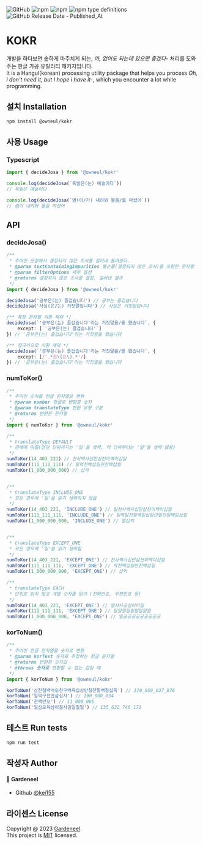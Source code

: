 ![GitHub](https://img.shields.io/github/license/kei155/kokr)
![npm](https://img.shields.io/npm/v/%40owneul%2Fkokr)
![npm](https://img.shields.io/npm/dm/%40owneul%2Fkokr)
![npm type definitions](https://img.shields.io/npm/types/%40owneul%2Fkokr)
![GitHub Release Date - Published_At](https://img.shields.io/github/release-date/kei155/kokr)


# KOKR
개발을 하다보면 숱하게 마주치게 되는, *아, 없어도 되는데 있으면 좋겠다-* 처리를 도와주는 한글 가공 유틸리티 패키지입니다. <br />
It is a Hangul(korean) processing utility package that helps you process *Oh, i don't need it, but I hope i have it-*, which you encounter a lot while programming.

## 설치 Installation
```sh
npm install @owneul/kokr
```

## 사용 Usage

### Typescript
```typescript
import { decideJosa } from '@owneul/kokr'

console.log(decideJosa(`폭발은(는) 예술이다`)) 
// 폭발은 예술이다

console.log(decideJosa(`범(이/가) 내려와 물을/를 마셨어`)) 
// 범이 내려와 물을 마셨어
```

## API
### decideJosa()
```typescript
/**
 * 주어진 문장에서 결정되지 않은 조사를 걸러내 돌려준다.
 * @param textContainingImpurities 불순물(결정되지 않은 조사)을 포함한 문자열
 * @param filterOptions 세부 옵션
 * @returns 결정되지 않은 조사를 결정, 걸러낸 결과
 */
import { decideJosa } from '@owneul/kokr'

decideJosa('공부은(는) 즐겁습니다') // 공부는 즐겁습니다
decideJosa('사실(은/는) 거짓말입니다') // 사실은 거짓말입니다

/** 특정 문자열 치환 제외 */
decideJosa(`'공부은(는) 즐겁습니다'라는 거짓말을/를 했습니다`, {
    except: [`'공부은(는) 즐겁습니다'`]
}) // '공부은(는) 즐겁습니다'라는 거짓말을 했습니다

/** 정규식으로 치환 제외 */
decideJosa(`'공부은(는) 즐겁습니다'라는 거짓말을/를 했습니다`, {
    except: [/'.*은\(는\).*'/]
}) // '공부은(는) 즐겁습니다'라는 거짓말을 했습니다
```

### numToKor()
```typescript
/**
 * 주어진 숫자를 한글 문자열로 변환
 * @param number 한글로 변환할 숫자
 * @param translateType 변환 유형 구분
 * @returns 변환된 문자열
 */
import { numToKor } from '@owneul/kokr'

/**
 * translateType DEFAULT
 * 관례에 따름(천만 단위까지는 '일'을 생략, 억 단위부터는 '일'을 생략 않음)
 */
numToKor(14_403_221) // 천사백사십만삼천이백이십일
numToKor(111_111_111) // 일억천백십일만천백십일
numToKor(1_000_000_000) // 십억


/**
 * translateType INCLUDE_ONE
 * 모든 경우에 '일'을 읽기 생략하지 않음
 */
numToKor(14_403_221, 'INCLUDE_ONE') // 일천사백사십만삼천이백이십일
numToKor(111_111_111, 'INCLUDE_ONE') // 일억일천일백일십일만일천일백일십일
numToKor(1_000_000_000, 'INCLUDE_ONE') // 일십억


/**
 * translateType EXCEPT_ONE
 * 모든 경우에 '일'을 읽기 생략함
 */
numToKor(14_403_221, 'EXCEPT_ONE') // 천사백사십만삼천이백이십일
numToKor(111_111_111, 'EXCEPT_ONE') // 억천백십일만천백십일
numToKor(1_000_000_000, 'EXCEPT_ONE') // 십억

/**
 * translateType EACH
 * 단위로 읽지 않고 개별 숫자를 읽기 (전화번호, 우편번호 등)
 */
numToKor(14_403_221, 'EXCEPT_ONE') // 일사사공삼이이일
numToKor(111_111_111, 'EXCEPT_ONE') // 일일일일일일일일일
numToKor(1_000_000_000, 'EXCEPT_ONE') // 일공공공공공공공공공

```

### korToNum()
```typescript
/**
 * 주어진 한글 문자열을 숫자로 변환
 * @param korText 숫자로 추정하는 한글 문자열
 * @returns 변환된 숫자값
 * @throws 숫자로 변환할 수 없는 값일 때
 */
import { korToNum } from '@owneul/kokr'

korToNum('삼천칠백억오천구백육십삼만칠천팔백칠십육') // 370_059_637_876
korToNum('일억구천만삼십사') // 190_000_034
korToNum('천백만오') // 11_000_005
korToNum('일삼오육삼이칠사공일칠일') // 135_632_740_171
```

## 테스트 Run tests
```sh
npm run test
```

## 작성자 Author
#### 👤 Gardeneel
- Github [@kei155](https://github.com/kei155)

## 라이센스 License
Copyright @ 2023 [Gardeneel](https://github.com/kei155).<br/>
This project is [MIT](https://opensource.org/license/mit/) licensed.